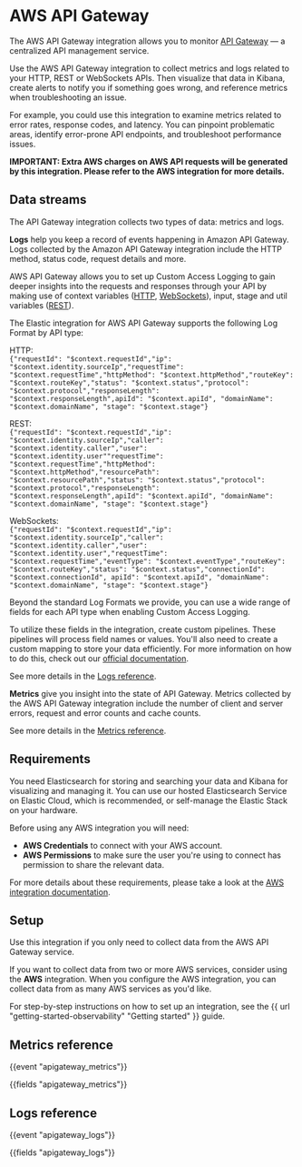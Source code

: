 # AWS API Gateway

The AWS API Gateway integration allows you to monitor [API Gateway](https://aws.amazon.com/api-gateway/) — a centralized API management service.

Use the AWS API Gateway integration to collect metrics and logs related to your HTTP, REST or WebSockets APIs. Then visualize that data in Kibana, create alerts to notify you if something goes wrong, and reference metrics when troubleshooting an issue.

For example, you could use this integration to examine metrics related to error rates, response codes, and latency. You can pinpoint problematic areas, identify error-prone API endpoints, and troubleshoot performance issues.

**IMPORTANT: Extra AWS charges on AWS API requests will be generated by this integration. Please refer to the AWS integration for more details.**

## Data streams

The API Gateway integration collects two types of data: metrics and logs.

**Logs** help you keep a record of events happening in Amazon API Gateway.
Logs collected by the Amazon API Gateway integration include the HTTP method, status code, request details and more. 

AWS API Gateway allows you to set up Custom Access Logging to gain deeper insights into the requests and responses through your API by making use of context variables ([HTTP](https://docs.aws.amazon.com/apigateway/latest/developerguide/http-api-logging-variables.html), [WebSockets](https://docs.aws.amazon.com/apigateway/latest/developerguide/websocket-api-logging.html)), input, stage and util variables ([REST](https://docs.aws.amazon.com/apigateway/latest/developerguide/api-gateway-mapping-template-reference.html)).

The Elastic integration for AWS API Gateway supports the following Log Format by API type:

HTTP:  
```{"requestId": "$context.requestId","ip": "$context.identity.sourceIp","requestTime": "$context.requestTime","httpMethod": "$context.httpMethod","routeKey": "$context.routeKey","status": "$context.status","protocol": "$context.protocol","responseLength": "$context.responseLength",apiId": "$context.apiId", "domainName": "$context.domainName", "stage": "$context.stage"}```

REST:  
```{"requestId": "$context.requestId","ip": "$context.identity.sourceIp","caller": "$context.identity.caller","user": "$context.identity.user""requestTime": "$context.requestTime","httpMethod": "$context.httpMethod","resourcePath": "$context.resourcePath","status": "$context.status","protocol": "$context.protocol","responseLength": "$context.responseLength",apiId": "$context.apiId", "domainName": "$context.domainName", "stage": "$context.stage"}```

WebSockets:  
```{"requestId": "$context.requestId","ip": "$context.identity.sourceIp","caller": "$context.identity.caller","user": "$context.identity.user","requestTime": "$context.requestTime","eventType": "$context.eventType","routeKey": "$context.routeKey","status": "$context.status","connectionId": "$context.connectionId", apiId": "$context.apiId", "domainName": "$context.domainName", "stage": "$context.stage"}```

Beyond the standard Log Formats we provide, you can use a wide range of fields for each API type when enabling Custom Access Logging.

To utilize these fields in the integration, create custom pipelines. These pipelines will process field names or values. You'll also need to create a custom mapping to store your data efficiently. For more information on how to do this, check out our [official documentation](https://www.elastic.co/guide/en/fleet/current/data-streams-pipeline-tutorial.html).

See more details in the [Logs reference](#logs-reference).

**Metrics** give you insight into the state of API Gateway.
Metrics collected by the AWS API Gateway integration include the number of client and server errors, request and error counts and cache counts.

See more details in the [Metrics reference](#metrics-reference).

## Requirements

You need Elasticsearch for storing and searching your data and Kibana for visualizing and managing it.
You can use our hosted Elasticsearch Service on Elastic Cloud, which is recommended, or self-manage the Elastic Stack on your hardware.

Before using any AWS integration you will need:

* **AWS Credentials** to connect with your AWS account.
* **AWS Permissions** to make sure the user you're using to connect has permission to share the relevant data.

For more details about these requirements, please take a look at the [AWS integration documentation](https://docs.elastic.co/integrations/aws#requirements).

## Setup

Use this integration if you only need to collect data from the AWS API Gateway service.

If you want to collect data from two or more AWS services, consider using the **AWS** integration.
When you configure the AWS integration, you can collect data from as many AWS services as you'd like.

For step-by-step instructions on how to set up an integration, see the
{{ url "getting-started-observability" "Getting started" }} guide.

## Metrics reference

{{event "apigateway_metrics"}}

{{fields "apigateway_metrics"}}

## Logs reference

{{event "apigateway_logs"}}

{{fields "apigateway_logs"}}